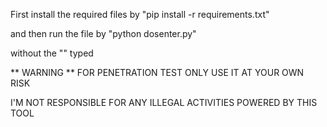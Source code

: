 
First install the required files by 
"pip install -r requirements.txt"

and then run the file by
"python dosenter.py"

without the "" typed

** WARNING **
FOR PENETRATION TEST ONLY
USE IT AT YOUR OWN RISK

I'M NOT RESPONSIBLE FOR ANY ILLEGAL ACTIVITIES POWERED BY THIS TOOL
